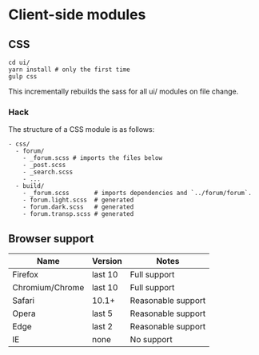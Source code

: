 # Client-side modules

## CSS


```
cd ui/
yarn install # only the first time
gulp css
```

This incrementally rebuilds the sass for all ui/ modules on file change.

### Hack

The structure of a CSS module is as follows:

```
- css/
  - forum/
    - _forum.scss # imports the files below
    - _post.scss
    - _search.scss
    - ...
  - build/
    - _forum.scss       # imports dependencies and `../forum/forum`.
    - forum.light.scss  # generated
    - forum.dark.scss   # generated
    - forum.transp.scss # generated
```

## Browser support

| Name            | Version | Notes |
| --------------- | ------- | ----- |
| Firefox         | last 10 | Full support |
| Chromium/Chrome | last 10 | Full support |
| Safari          | 10.1+   | Reasonable support |
| Opera           | last 5  | Reasonable support |
| Edge            | last 2  | Reasonable support |
| IE              | none    | No support |
